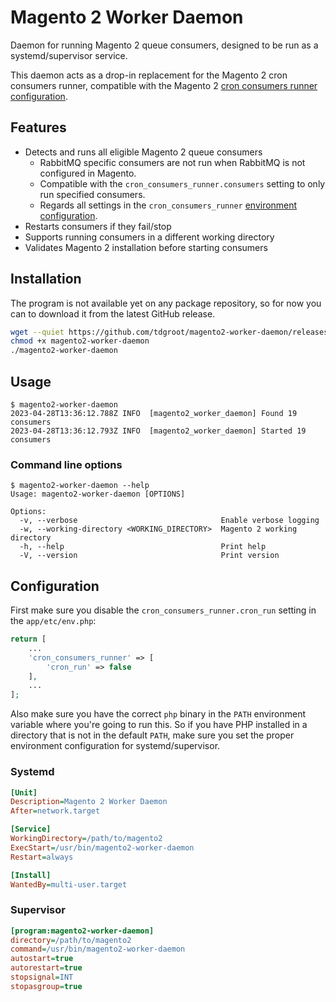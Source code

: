 # Magento 2 Worker Daemon

Daemon for running Magento 2 queue consumers, designed to be run as a systemd/supervisor service.

This daemon acts as a drop-in replacement for the Magento 2 cron consumers runner, compatible with the Magento 2 [cron consumers runner configuration](https://experienceleague.adobe.com/docs/commerce-operations/configuration-guide/message-queues/manage-message-queues.html#configuration).

## Features

- Detects and runs all eligible Magento 2 queue consumers
  - RabbitMQ specific consumers are not run when RabbitMQ is not configured in Magento.
  - Compatible with the `cron_consumers_runner.consumers` setting to only run specified consumers.
  - Regards all settings in the `cron_consumers_runner` [environment configuration](https://experienceleague.adobe.com/docs/commerce-operations/configuration-guide/message-queues/manage-message-queues.html#configuration).
- Restarts consumers if they fail/stop
- Supports running consumers in a different working directory
- Validates Magento 2 installation before starting consumers

## Installation

The program is not available yet on any package repository, so for now you can to download it from the latest GitHub release.

```bash
wget --quiet https://github.com/tdgroot/magento2-worker-daemon/releases/latest/download/magento2-worker-daemon -O magento2-worker-daemon
chmod +x magento2-worker-daemon
./magento2-worker-daemon
```

## Usage

```console
$ magento2-worker-daemon
2023-04-28T13:36:12.788Z INFO  [magento2_worker_daemon] Found 19 consumers
2023-04-28T13:36:12.793Z INFO  [magento2_worker_daemon] Started 19 consumers
```

### Command line options

```console
$ magento2-worker-daemon --help
Usage: magento2-worker-daemon [OPTIONS]

Options:
  -v, --verbose                                Enable verbose logging
  -w, --working-directory <WORKING_DIRECTORY>  Magento 2 working directory
  -h, --help                                   Print help
  -V, --version                                Print version
```

## Configuration

First make sure you disable the `cron_consumers_runner.cron_run` setting in the `app/etc/env.php`:

```php
return [
    ...
    'cron_consumers_runner' => [
        'cron_run' => false
    ],
    ...
];
```

Also make sure you have the correct `php` binary in the `PATH` environment variable where you're going to run this.
So if you have PHP installed in a directory that is not in the default `PATH`, make sure you set the proper environment configuration for systemd/supervisor.

### Systemd

```ini
[Unit]
Description=Magento 2 Worker Daemon
After=network.target

[Service]
WorkingDirectory=/path/to/magento2
ExecStart=/usr/bin/magento2-worker-daemon
Restart=always

[Install]
WantedBy=multi-user.target
```

### Supervisor

```ini
[program:magento2-worker-daemon]
directory=/path/to/magento2
command=/usr/bin/magento2-worker-daemon
autostart=true
autorestart=true
stopsignal=INT
stopasgroup=true
```

